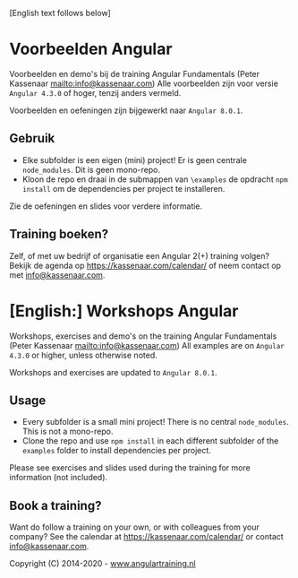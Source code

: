[English text follows below]

# Voorbeelden Angular

Voorbeelden en demo's bij de training Angular Fundamentals (Peter Kassenaar <mailto:info@kassenaar.com>)
Alle voorbeelden zijn voor versie `Angular 4.3.0` of hoger, tenzij anders vermeld.

Voorbeelden en oefeningen zijn bijgewerkt naar `Angular 8.0.1`.

## Gebruik

-   Elke subfolder is een eigen (mini) project! Er is geen centrale `node_modules`. Dit is geen mono-repo.
-   Kloon de repo en draai in de submappen van `\examples` de opdracht `npm install` om de dependencies
    per project te installeren.

Zie de oefeningen en slides voor verdere informatie.

## Training boeken?

Zelf, of met uw bedrijf of organisatie een Angular 2(+) training volgen? Bekijk de agenda op https://kassenaar.com/calendar/ of neem contact op met info@kassenaar.com.

# [English:] Workshops Angular

Workshops, exercises and demo's on the training Angular Fundamentals (Peter Kassenaar <mailto:info@kassenaar.com>)
All examples are on `Angular 4.3.0` or higher, unless otherwise noted.

Workshops and exercises are updated to `Angular 8.0.1`.

## Usage

-   Every subfolder is a small mini project! There is no central `node_modules`. This is not a mono-repo.
-   Clone the repo and use `npm install` in each different subfolder of the `examples` folder to install dependencies
    per project.

Please see exercises and slides used during the training for more information (not included).

## Book a training?

Want do follow a training on your own, or with colleagues from your company? See the calendar at
https://kassenaar.com/calendar/ or contact info@kassenaar.com.

Copyright (C) 2014-2020 - www.angulartraining.nl
